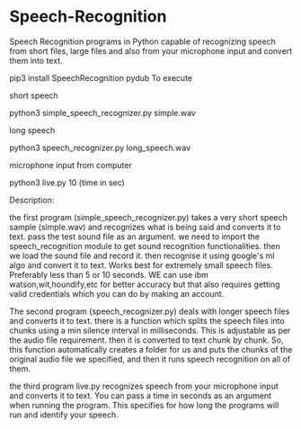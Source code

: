 # Speech-Recognition
Speech Recognition programs in Python capable of recognizing speech from short files, large files and also from your microphone input and convert them into text.

pip3 install SpeechRecognition pydub
To execute

short speech

python3 simple_speech_recognizer.py simple.wav

long speech

 python3 speech_recognizer.py long_speech.wav

microphone input from computer

python3 live.py 10 (time in sec)

Description:

the first program (simple_speech_recognizer.py) takes a very short speech sample (simple.wav) and recognizes what is being said and converts it to text. pass the test sound file as an argument.
we need to import the speech_recognition module to get sound recognition functionalities. then we load the sound file and record it. then recognise it using google's ml algo and convert it to text.
Works best for extremely small speech files. Preferably less than 5 or 10 seconds.
WE can use ibm watson,wit,houndify,etc for better accuracy but that also requires getting valid credentials which you can do by making an account.

The second program (speech_recognizer.py) deals with longer speech files and converts it to text. there is a function which splits the speech files
into chunks using a min silence interval in milliseconds. This is adjustable as per the audio file requirement. then it is converted to text chunk
by chunk. So, this function automatically creates a folder for us and puts the chunks of the original audio file we specified, and then it runs speech recognition on all of them.

the third program live.py recognizes speech from your microphone input and converts it to text. You can pass a time in seconds as an argument
when running the program. This specifies for how long the programs will run and identify your speech.
